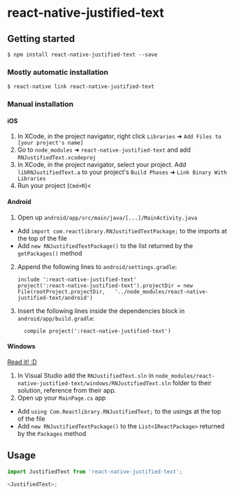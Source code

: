 
# react-native-justified-text

## Getting started

`$ npm install react-native-justified-text --save`

### Mostly automatic installation

`$ react-native link react-native-justified-text`

### Manual installation


#### iOS

1. In XCode, in the project navigator, right click `Libraries` ➜ `Add Files to [your project's name]`
2. Go to `node_modules` ➜ `react-native-justified-text` and add `RNJustifiedText.xcodeproj`
3. In XCode, in the project navigator, select your project. Add `libRNJustifiedText.a` to your project's `Build Phases` ➜ `Link Binary With Libraries`
4. Run your project (`Cmd+R`)<

#### Android

1. Open up `android/app/src/main/java/[...]/MainActivity.java`
  - Add `import com.reactlibrary.RNJustifiedTextPackage;` to the imports at the top of the file
  - Add `new RNJustifiedTextPackage()` to the list returned by the `getPackages()` method
2. Append the following lines to `android/settings.gradle`:
  	```
  	include ':react-native-justified-text'
  	project(':react-native-justified-text').projectDir = new File(rootProject.projectDir, 	'../node_modules/react-native-justified-text/android')
  	```
3. Insert the following lines inside the dependencies block in `android/app/build.gradle`:
  	```
      compile project(':react-native-justified-text')
  	```

#### Windows
[Read it! :D](https://github.com/ReactWindows/react-native)

1. In Visual Studio add the `RNJustifiedText.sln` in `node_modules/react-native-justified-text/windows/RNJustifiedText.sln` folder to their solution, reference from their app.
2. Open up your `MainPage.cs` app
  - Add `using Com.Reactlibrary.RNJustifiedText;` to the usings at the top of the file
  - Add `new RNJustifiedTextPackage()` to the `List<IReactPackage>` returned by the `Packages` method


## Usage
```javascript
import JustifiedText from 'react-native-justified-text';

<JustifiedText>;
```
  